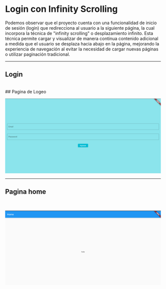 # Login con Infinity Scrolling

Podemos observar que el proyecto cuenta con una funcionalidad de inicio de sesión (login) que redirecciona al usuario a la siguiente página, la cual incorpora la técnica de "infinity scrolling" o desplazamiento infinito. Esta técnica permite cargar y visualizar de manera continua contenido adicional a medida que el usuario se desplaza hacia abajo en la página, mejorando la experiencia de navegación al evitar la necesidad de cargar nuevas páginas o utilizar paginación tradicional.
<hr>

## Login

<br>
## Pagina de Logeo

<br>

![Imagen Uno](img/cap1.png)


<hr>

## Pagina home 
<br>

![Imagen Uno](img/cap2.png)

